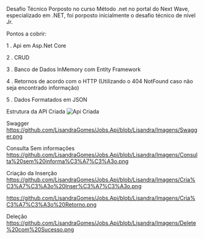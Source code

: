 Desafio Técnico Porposto no curso Método .net no portal do Next Wave, especializado em .NET, foi porposto inicialmente o desafio técnico de nível Jr.

Pontos a cobrir:

  1 . Api em Asp.Net Core

  2 . CRUD

  3 . Banco de Dados InMemory com Entity Framework

  4 . Retornos de acordo com o HTTP (Utilizando o 404 NotFound caso não seja encontrado informação)

  5 . Dados Formatados em JSON

Estrutura da API Criada
<img src="[URL_da_Imagem](https://github.com/LisandraGomes/Jobs.Api/blob/Lisandra/Imagens/Estrutura%20Criada.png)" alt="Api Criada">

Swagger
https://github.com/LisandraGomes/Jobs.Api/blob/Lisandra/Imagens/Swagger.png

Consulta Sem informações
https://github.com/LisandraGomes/Jobs.Api/blob/Lisandra/Imagens/Consulta%20sem%20informa%C3%A7%C3%A3o.png

Criação da Inserção
https://github.com/LisandraGomes/Jobs.Api/blob/Lisandra/Imagens/Cria%C3%A7%C3%A3o%20Inser%C3%A7%C3%A3o.png

https://github.com/LisandraGomes/Jobs.Api/blob/Lisandra/Imagens/Cria%C3%A7%C3%A3o%20Retorno.png

Deleção 
https://github.com/LisandraGomes/Jobs.Api/blob/Lisandra/Imagens/Delete%20com%20Sucesso.png
